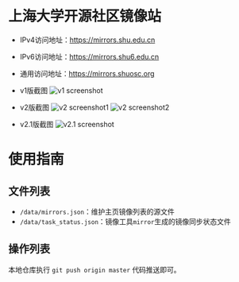 # 上海大学开源社区镜像站

- IPv4访问地址：https://mirrors.shu.edu.cn
- IPv6访问地址：https://mirrors.shu6.edu.cn
- 通用访问地址：https://mirrors.shuosc.org

- v1版截图
![v1 screenshot](https://ws2.sinaimg.cn/large/006tKfTcly1fiop8muo0vj30dd0k4dgm.jpg)

- v2版截图
![v2 screenshot1](https://vgy.me/4dH4WL.png)
![v2 screenshot2](https://vgy.me/IxmzHH.png)

- v2.1版截图
![v2.1 screenshot](https://vgy.me/mwmj6t.jpg)

# 使用指南

## 文件列表

- `/data/mirrors.json`：维护主页镜像列表的源文件
- `/data/task_status.json`：镜像工具`mirror`生成的镜像同步状态文件

## 操作列表

本地仓库执行 `git push origin master` 代码推送即可。
